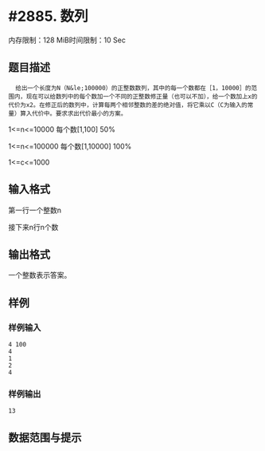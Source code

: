 # #2885. 数列

内存限制：128 MiB时间限制：10 Sec

## 题目描述

      给出一个长度为N（N&le;100000）的正整数数列，其中的每一个数都在［1，10000］的范围内，现在可以给数列中的每个数加一个不同的正整数修正量（也可以不加），给一个数加上x的代价为x2。在修正后的数列中，计算每两个相邻整数的差的绝对值，将它乘以C（C为输入的常量）算入代价中。要求求出代价最小的方案。

1<=n<=10000 每个数[1,100] 50%

1<=n<=100000 每个数[1,10000] 100%

1<=c<=1000

## 输入格式

第一行一个整数n

接下来n行n个数

## 输出格式

一个整数表示答案。

## 样例

### 样例输入

    
    4 100
    4
    1
    2
    4
    
    

### 样例输出

    
    13
    

## 数据范围与提示
